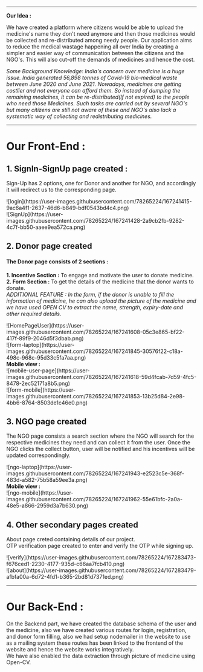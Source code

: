 

<hr>

<b>Our Idea : </b>
<p>We have created a platform where citizens would be able to upload the medicine's name they don't need anymore and then those medicines would be collected and re-distributed among needy people. Our application aims to reduce the medical wastage happening all over India by creating a simpler and easier way of communication between the citizens and the NGO's. This will also cut-off the demands of medicines and hence the cost.</p>

<i>Some Background Knowledge: </i>
<i> India's concern over medicine is a huge issue. India generated 56,898 tonnes of Covid-19 bio-medical waste between June 2020 and June 2021. Nowadays, medicines are getting costlier and not everyone can afford them. So instead of dumping the remaining medicines, it can be re-distributed(If not expired) to the people who need those Medicines. Such tasks are carried out by several NGO's but many citizens are still not aware of these and NGO's also lack a systematic way of collecting and redistributing medicines. </i>
<hr/>
<h1> Our Front-End :</h1>

<h2>1. SignIn-SignUp page created :</h2>
<p>Sign-Up has 2 options, one for Donor and another for NGO, and accordingly it will redirect us to the corresponding page.</p>
![login](https://user-images.githubusercontent.com/78265224/167241415-9ac6a4f1-2637-46d6-b849-bdf0543bd4c4.png)
<br>
![SignUp](https://user-images.githubusercontent.com/78265224/167241428-2a9cb2fb-9282-4c7f-bb50-aaee9ea572ca.png)
<br>

<h2>2. Donor page created</h2>
<h4>
  The Donor page consists of 2 sections :
</h4>
<p>
  <b>1. Incentive Section :</b> To engage and motivate the user to donate medicine. <br/>
  <b>2. Form Section :</b> To get the details of the medicine that the donor wants to donate.<br/>
  <i>ADDITIONAL FEATURE : In the form, if the donor is unable to fill the information of medicine, he can also upload the picture of the medicine and we have used OPEN CV to extract the name, strength, expiry-date and other required details.</i>
</p>
![HomePageUser](https://user-images.githubusercontent.com/78265224/167241608-05c3e865-bf22-417f-89f9-2046d5f3dbab.png)
<br>
![form-laptop](https://user-images.githubusercontent.com/78265224/167241845-30576f22-c18a-498c-968c-95d33c5fa7aa.png)
<br>
<b>Mobile view :</b>
</br>
![mobile-user-page](https://user-images.githubusercontent.com/78265224/167241618-59d4fcab-7d59-4fc5-8478-2ec52171a8b5.png)
<br>
![form-mobile](https://user-images.githubusercontent.com/78265224/167241853-13b25d84-2e98-4bb6-8764-8503de1c46e0.png)
<br>

<h2>3. NGO page created</h2>
<p>
  The NGO page consists a search section where the NGO will search for the respective medicines they need and can collect it from the user.
  Once the NGO clicks the collect button, user will be notified and his incentives will be updated correspondingly.
</p>
![ngo-laptop](https://user-images.githubusercontent.com/78265224/167241943-e2523c5e-368f-483d-a582-75b58a59ee3a.png)
<br>
<b>Mobile view :</b>
</br>
![ngo-mobile](https://user-images.githubusercontent.com/78265224/167241962-55e61bfc-2a0a-48e5-a866-2959d3a7b630.png)
<br/>
<h2>4. Other secondary pages created</h2>
<p> 
  About page creted containing details of our project.<br/>
  OTP verification page created to enter and verify the OTP while signing up.<br/>
</p>
![verify](https://user-images.githubusercontent.com/78265224/167283473-f676ced1-2230-4177-935d-c66aa7fcb410.png)
<br/>
![about](https://user-images.githubusercontent.com/78265224/167283479-afbfa00a-6d72-4fd1-b365-2bd81d7371ed.png)
<br/>

<hr/>
<h1> Our Back-End :</h1>
<p>
On the Backend part, we have created the database schema of the user and the medicine, also we have created various routes for login, registration, and donor form  filling, also we had setup nodemailer in the website to use as a mailing system these routes has been linked to the frontend of the website and hence the website works integratively.
<br/>
  We have also enabled the data extraction through picture of medicine using Open-CV.
</p>
<br/>

